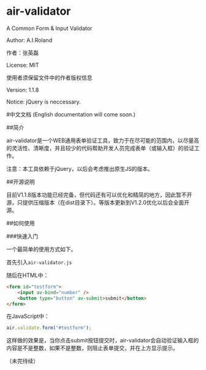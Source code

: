 # air-validator
A Common Form & Input Validator

Author: A.I.Roland

作者：张英磊

License: MIT

使用者须保留文件中的作者版权信息

Version: 1.1.8

Notice: jQuery is neccessary.

#中文文档 (English documentation will come soon.)

##简介

air-validator是一个WEB通用表单验证工具，致力于在尽可能的范围内，以尽量高的灵活性、清晰度，并且较少的代码帮助开发人员完成表单（或输入框）的验证工作。

注意：本工具依赖于jQuery，以后会考虑推出原生JS的版本。

##开源说明

目前V1.1.8版本功能已经完备，但代码还有可以优化和精简的地方，因此暂不开源，只提供压缩版本（在dist目录下）。等版本更新到V1.2.0优化以后会全面开源。

##如何使用

###快速入门

一个最简单的使用方式如下。

首先引入`air-validator.js`

随后在HTML中：

```html
<form id="testform">
	<input av-bind="number" />
	<button type="button" av-submit>submit</button>
</form>
```

在JavaScript中：

```javascript
air.validate.form("#testform");
```

这样做的效果是，当你点击submit按钮提交时，air-validator会自动验证输入框的内容是不是整数，如果不是整数，则阻止表单提交，并在上方显示提示。

（未完待续）